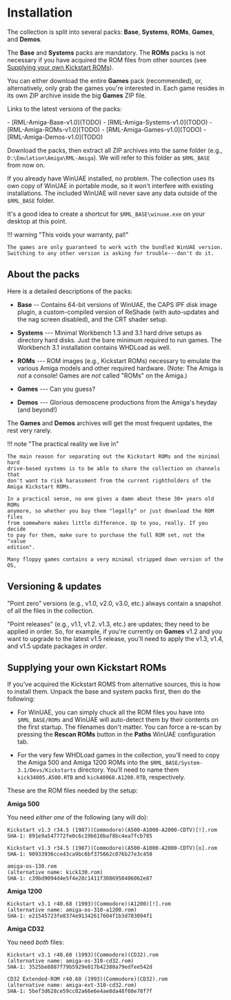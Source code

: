 # Installation

The collection is split into several packs: **Base**, **Systems**, **ROMs**,
**Games**, and **Demos**.

The **Base** and **Systems** packs are mandatory. The **ROMs** packs is not
necessary if you have acquired the ROM files from other sources (see
[Supplying your own Kickstart ROMs](#supplying-your-own-kickstart-roms)).

You can either download the entire **Games** pack (recommended), or,
alternatively, only grab the games you're interested in. Each game resides in
its own ZIP archive inside the big **Games** ZIP file.

Links to the latest versions of the packs:

<div class="compact" markdown>
- [RML-Amiga-Base-v1.0](TODO)
- [RML-Amiga-Systems-v1.0](TODO)
- [RML-Amiga-ROMs-v1.0](TODO)
- [RML-Amiga-Games-v1.0](TODO)
- [RML-Amiga-Demos-v1.0](TODO)
</div>

Download the packs, then extract all ZIP archives into the same folder (e.g.,
`D:\Emulation\Amiga\RML-Amiga`). We will refer to this folder as `$RML_BASE`
from now on.

If you already have WinUAE installed, no problem. The collection uses its own
copy of WinUAE in portable mode, so it won't interfere with existing
installations. The included WinUAE will never save any data outside of the
`$RML_BASE` folder.

It's a good idea to create a shortcut for `$RML_BASE\winuae.exe` on your
desktop at this point.

!!! warning "This voids your warranty, pal!"

    The games are only guaranteed to work with the bundled WinUAE version.
    Switching to any other version is asking for trouble---don't do it.


## About the packs

Here is a detailed descriptions of the packs:

- **Base** -- Contains 64-bit versions of WinUAE, the CAPS IPF disk image
  plugin, a custom-compiled version of ReShade (with auto-updates and the nag
  screen disabled), and the CRT shader setup.

- **Systems** --- Minimal Workbench 1.3 and 3.1 hard drive setups as directory
  hard disks. Just the bare minimum required to run games. The Workbench 3.1
  installation contains WHDLoad as well.

- **ROMs** --- ROM images (e.g., Kickstart ROMs) necessary to emulate
  the various Amiga models and other required hardware. (Note: The Amiga is
  *not* a console! Games are *not* called "ROMs" on the Amiga.)

- **Games** --- Can you guess?

- **Demos** --- Glorious demoscene productions from the Amiga's heyday (and
    beyond!)


The **Games** and **Demos** archives will get the most frequent updates, the
rest very rarely.

!!! note "The practical reality we live in"

    The main reason for separating out the Kickstart ROMs and the minimal hard
    drive-based systems is to be able to share the collection on channels that
    don't want to risk harassment from the current rightholders of the Amiga Kickstart ROMs.

    In a practical sense, no one gives a damn about these 30+ years old ROMs
    anymore, so whether you buy them "legally" or just download the ROM files
    from somewhere makes little difference. Up to you, really. If you decide
    to pay for them, make sure to purchase the full ROM set, not the "value
    edition".

    Many floppy games contains a very minimal stripped down version of the OS, 


## Versioning & updates

"Point zero" versions (e.g., v1.0, v2.0, v3.0, etc.) always contain a snapshot of
all the files in the collection.

"Point releases" (e.g., v1.1, v1.2. v1.3, etc.) are updates; they need to be
applied in order. So, for example, if you're currently on **Games** v1.2 and
you want to upgrade to the latest v1.5 release, you'll need to apply the v1.3,
v1.4, and v1.5 update packages _in order_.


## Supplying your own Kickstart ROMs

If you've acquired the Kickstart ROMS from alternative sources, this is how to
install them. Unpack the base and system packs first, then do the following:

- For WinUAE, you can simply chuck all the ROM files you have into `$RML_BASE/ROMs` and
  WinUAE will auto-detect them by their contents on the first startup. The
  filenames don't matter. You can force a re-scan by pressing the **Rescan
  ROMs** button in the **Paths** WinUAE configuration tab.

- For the very few WHDLoad games in the collection, you'll need to copy
  the Amiga 500 and Amiga 1200 ROMs into the
  `$RML_BASE/System-3.1/Devs/Kickstarts` directory. You'll need to name them
  `kick34005.A500.RTB` and `kick40068.A1200.RTB`, respectively.

These are the ROM files needed by the setup:

**Amiga 500**

You need _either one_ of the following (any will do):

```
Kickstart v1.3 r34.5 (1987)(Commodore)(A500-A1000-A2000-CDTV)[!].rom
SHA-1: 891e9a547772fe0c6c19b610baf8bc4ea7fcb785
```

```
Kickstart v1.3 r34.5 (1987)(Commodore)(A500-A1000-A2000-CDTV)[o].rom
SHA-1: 90933936cce43ca9bc6bf375662c076b27e3c458
```

```
amiga-os-130.rom
(alternative name: kick130.rom)
SHA-1: c39bd9094d4e5f4e28c1411f3086950406062e87
```

**Amiga 1200**

```
Kickstart v3.1 r40.68 (1993)(Commodore)(A1200)[!].rom
(alternative name: amiga-os-310-a1200.rom)
SHA-1: e21545723fe8374e91342617604f1b3d703094f1
```

**Amiga CD32**

You need _both_ files:

```
Kickstart v3.1 r40.60 (1993)(Commodore)(CD32).rom
(alternative name: amiga-os-310-cd32.rom)
SHA-1: 3525be8887f79b5929e017b42380a79edfee542d
```

```
CD32 Extended-ROM r40.60 (1993)(Commodore)(CD32).rom
(alternative name: amiga-ext-310-cd32.rom)
SHA-1: 5bef3d628ce59cc02a66e6e4ae0da48f60e78f7f
```

